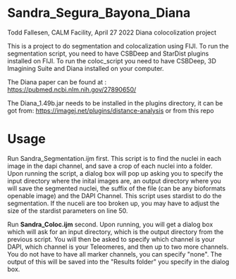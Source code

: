 # Sandra_Segura_Bayona_Diana
Todd Fallesen, CALM Facility, April 27 2022
 Diana colocolization project

This is a project to do segmentation and colocalization using FIJI.
To run the segmentation script, you need to have CSBDeep and StarDist plugins installed on FIJI. 
To run the coloc_script you need to have CSBDeep, 3D Imagining Suite and Diana installed on your computer.

The Diana paper can be found at : https://pubmed.ncbi.nlm.nih.gov/27890650/

The Diana_1.49b.jar needs to be installed in the plugins directory, it can be got from:
https://imagej.net/plugins/distance-analysis
or from this repo

# Usage
Run Sandra_Segmentation.ijm first. This script is to find the nuclei in each image in the dapi channel, and save a crop of each nuclei into a folder. Upon running the script, a dialog box will pop up asking you to specify the input directory where the inital images are, an output directory where you will save the segmented nuclei, the suffix of the file (can be any bioformats openable image) and the DAPI Channel.  This script uses stardist to do the segmentation. If the nuceli are too broken up, you may have to adjust the size of the stardist parameters on line 50.

Run __Sandra_Coloc.ijm__ second. Upon running, you will get a dialog box which will ask for an input directory, which is the output directory from the previous script. You will then be asked to specify which channel is your DAPI, which channel is your Teleomeres, and then up to two more channels. You do not have to have all marker channels, you can specify "none".
The output of this will be saved into the "Results folder" you specify in the dialog box.
